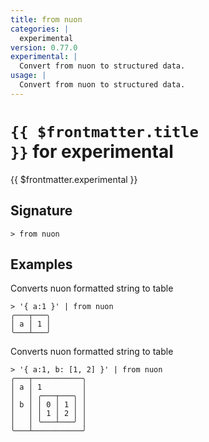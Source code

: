 ```yaml
---
title: from nuon
categories: |
  experimental
version: 0.77.0
experimental: |
  Convert from nuon to structured data.
usage: |
  Convert from nuon to structured data.
---
```


# <code>{{ $frontmatter.title }}</code> for experimental

<div class='command-title'>{{ $frontmatter.experimental }}</div>

## Signature

```> from nuon ```

## Examples

Converts nuon formatted string to table
```shell
> '{ a:1 }' | from nuon
╭───┬───╮
│ a │ 1 │
╰───┴───╯
```

Converts nuon formatted string to table
```shell
> '{ a:1, b: [1, 2] }' | from nuon
╭───┬───────────╮
│ a │ 1         │
│   │ ╭───┬───╮ │
│ b │ │ 0 │ 1 │ │
│   │ │ 1 │ 2 │ │
│   │ ╰───┴───╯ │
╰───┴───────────╯
```

